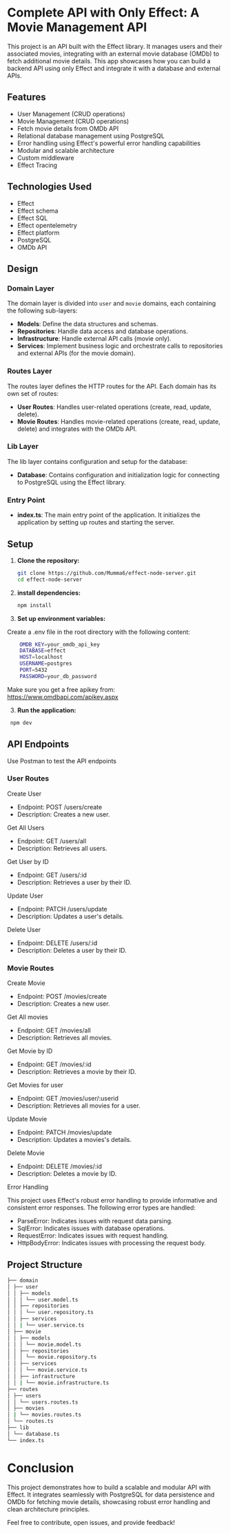 # Complete API with Only Effect: A Movie Management API

This project is an API built with the Effect library. It manages users and their associated movies, integrating with an external movie database (OMDb) to fetch additional movie details. This app showcases how you can build a backend API using only Effect and integrate it with a database and external APIs.

## Features

- User Management (CRUD operations)
- Movie Management (CRUD operations)
- Fetch movie details from OMDb API
- Relational database management using PostgreSQL
- Error handling using Effect's powerful error handling capabilities
- Modular and scalable architecture
- Custom middleware
- Effect Tracing

## Technologies Used

- Effect
- Effect schema
- Effect SQL
- Effect opentelemetry
- Effect platform
- PostgreSQL
- OMDb API

## Design

### Domain Layer

The domain layer is divided into `user` and `movie` domains, each containing the following sub-layers:

- **Models**: Define the data structures and schemas.
- **Repositories**: Handle data access and database operations.
- **Infrastructure**: Handle external API calls (movie only).
- **Services**: Implement business logic and orchestrate calls to repositories and external APIs (for the movie domain).

### Routes Layer

The routes layer defines the HTTP routes for the API. Each domain has its own set of routes:

- **User Routes**: Handles user-related operations (create, read, update, delete).
- **Movie Routes**: Handles movie-related operations (create, read, update, delete) and integrates with the OMDb API.

### Lib Layer

The lib layer contains configuration and setup for the database:

- **Database**: Contains configuration and initialization logic for connecting to PostgreSQL using the Effect library.

### Entry Point

- **index.ts**: The main entry point of the application. It initializes the application by setting up routes and starting the server.

## Setup

1. **Clone the repository:**

   ```sh
   git clone https://github.com/Mumma6/effect-node-server.git
   cd effect-node-server
   ```

2. **install dependencies:**

   ```sh
   npm install
   ```

3. **Set up environment variables:**

Create a .env file in the root directory with the following content:

```sh
    OMDB_KEY=your_omdb_api_key
    DATABASE=effect
    HOST=localhost
    USERNAME=postgres
    PORT=5432
    PASSWORD=your_db_password
```

Make sure you get a free apikey from: https://www.omdbapi.com/apikey.aspx

3. **Run the application:**

```sh
 npm dev
```

## API Endpoints

Use Postman to test the API endpoints

### User Routes

Create User

- Endpoint: POST /users/create
- Description: Creates a new user.

Get All Users

- Endpoint: GET /users/all
- Description: Retrieves all users.

Get User by ID

- Endpoint: GET /users/:id
- Description: Retrieves a user by their ID.

Update User

- Endpoint: PATCH /users/update
- Description: Updates a user's details.

Delete User

- Endpoint: DELETE /users/:id
- Description: Deletes a user by their ID.

### Movie Routes

Create Movie

- Endpoint: POST /movies/create
- Description: Creates a new user.

Get All movies

- Endpoint: GET /movies/all
- Description: Retrieves all movies.

Get Movie by ID

- Endpoint: GET /movies/:id
- Description: Retrieves a movie by their ID.

Get Movies for user

- Endpoint: GET /movies/user/:userid
- Description: Retrieves all movies for a user.

Update Movie

- Endpoint: PATCH /movies/update
- Description: Updates a movies's details.

Delete Movie

- Endpoint: DELETE /movies/:id
- Description: Deletes a movie by ID.

Error Handling

This project uses Effect's robust error handling to provide informative and consistent error responses. The following error types are handled:

- ParseError: Indicates issues with request data parsing.
- SqlError: Indicates issues with database operations.
- RequestError: Indicates issues with request handling.
- HttpBodyError: Indicates issues with processing the request body.

## Project Structure

```sh
├── domain
│ ├── user
│ │ ├── models
│ │ │ └── user.model.ts
│ │ ├── repositories
│ │ │ └── user.repository.ts
│ │ ├── services
│ │ | └── user.service.ts
│ ├── movie
│ │ ├── models
│ │ │ └── movie.model.ts
│ │ ├── repositories
│ │ │ └── movie.repository.ts
│ │ ├── services
│ │ │ └── movie.service.ts
│ │ ├── infrastructure
│ │ | └── movie.infrastructure.ts
├── routes
│ ├── users
│ │ └── users.routes.ts
│ ├── movies
│ | └── movies.routes.ts
│ └── routes.ts
├── lib
│ └── database.ts
└── index.ts
```

# Conclusion

This project demonstrates how to build a scalable and modular API with Effect. It integrates seamlessly with PostgreSQL for data persistence and OMDb for fetching movie details, showcasing robust error handling and clean architecture principles.

Feel free to contribute, open issues, and provide feedback!

